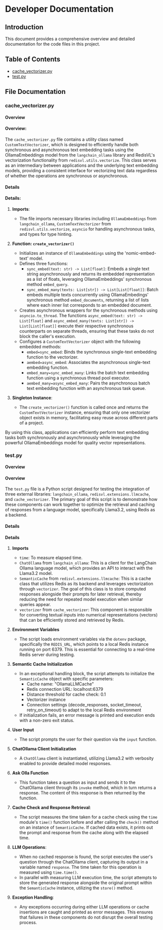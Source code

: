 
# Developer Documentation 

## Introduction
This document provides a comprehensive overview and detailed documentation for the code files in this project.

## Table of Contents
- [cache_vectorizer.py](#cache_vectorizer-py)
- [test.py](#test-py)

## File Documentation

### cache_vectorizer.py
#### Overview
#### Overview:

The `cache_vectorizer.py` file contains a utility class named `CustomTextVectorizer`, which is designed to efficiently handle both synchronous and asynchronous text embedding tasks using the OllamaEmbeddings model from the `langchain_ollama` library and RedisVL's vectorization functionality from `redisvl.utils.vectorize`. This class serves as an intermediary between applications and the underlying text embedding models, providing a consistent interface for vectorizing text data regardless of whether the operations are synchronous or asynchronous.

#### Details
#### Details:

1. **Imports**:
   - The file imports necessary libraries including `OllamaEmbeddings` from `langchain_ollama`, `CustomTextVectorizer` from `redisvl.utils.vectorize`, `asyncio` for handling asynchronous tasks, and types for type hinting.

2. **Function: `create_vectorizer()`**

   - Initializes an instance of `OllamaEmbeddings` using the 'nomic-embed-text' model.
   - Defines three functions:
     - `sync_embed(text: str) -> List[float]`: Embeds a single text string asynchronously and returns its embedded representation as a list of floats, leveraging OllamaEmbeddings' synchronous method `embed_query`.
     - `sync_embed_many(texts: List[str]) -> List[List[float]]`: Batch embeds multiple texts concurrently using OllamaEmbedings' synchronous method `embed_documents`, returning a list of lists where each inner list corresponds to an embedded document.
   - Creates asynchronous wrappers for the synchronous methods using `asyncio.to_thread`. The functions `async_embed(text: str) -> List[float]` and `async_embed_many(texts: List[str]) -> List[List[float]]` execute their respective synchronous counterparts on separate threads, ensuring that these tasks do not block the caller's execution.
   - Configures a `CustomTextVectorizer` object with the following embedded methods:
     - `embed=sync_embed`: Binds the synchronous single-text embedding function to the vectorizer.
     - `aembed=async_embed`: Associates the asynchronous single-text embedding function.
     - `embed_many=sync_embed_many`: Links the batch text embedding function using a synchronous thread pool executor.
     - `aembed_many=async_embed_many`: Pairs the asynchronous batch text embedding function with an asynchronous task queue.

3. **Singleton Instance**:
   - The `create_vectorizer()` function is called once and returns the `CustomTextVectorizer` instance, ensuring that only one vectorizer object exists in memory, facilitating easy reuse across different parts of a project.

By using this class, applications can efficiently perform text embedding tasks both synchronously and asynchronously while leveraging the powerful OllamaEmbeddings model for quality vector representations.



### test.py
#### Overview
#### Overview

The `test.py` file is a Python script designed for testing the integration of three external libraries: `langchain_ollama`, `redisvl.extensions.llmcache`, and `cache_vectorizer`. The primary goal of this script is to demonstrate how these components can work together to optimize the retrieval and caching of responses from a language model, specifically Llama3.2, using Redis as a backend.

#### Details
#### Details

1. **Imports**
   - `time`: To measure elapsed time.
   - `ChatOllama` from `langchain_ollama`: This is a client for the LangChain Ollama language model, which provides an API to interact with the Llama3.2 model.
   - `SemanticCache` from `redisvl.extensions.llmcache`: This is a cache class that utilizes Redis as its backend and leverages vectorization through `vectorizer`. The goal of this class is to store computed responses alongside their prompts for later retrieval, thereby reducing the need for repeated model execution when similar queries appear.
   - `vectorizer` from `cache_vectorizer`: This component is responsible for converting textual inputs into numerical representations (vectors) that can be efficiently stored and retrieved by Redis.

2. **Environment Variables**
   - The script loads environment variables via the `dotenv` package, specifically the `REDIS_URL`, which points to a local Redis instance running on port 6379. This is essential for connecting to a real-time Redis server during testing.

3. **Semantic Cache Initialization**
   - In an exceptional handling block, the script attempts to initialize the `SemanticCache` object with specific parameters:
     - Cache name: "OllamaLLMCache"
     - Redis connection URL: localhost:6379
     - Distance threshold for cache check: 0.1
     - Vectorizer instance
     - Connection settings (decode_responses, socket_timeout, retry_on_timeout) to adapt to the local Redis environment
   - If initialization fails, an error message is printed and execution ends with a non-zero exit status.

4. **User Input**
   - The script prompts the user for their question via the `input` function.

5. **ChatOllama Client Initialization**
   - A `ChatOllama` client is instantiated, utilizing Llama3.2 with verbosity enabled to provide detailed model responses.

6. **Ask Olla Function**
   - This function takes a question as input and sends it to the ChatOllama client through its `invoke` method, which in turn returns a response. The content of this response is then returned by the function.

7. **Cache Check and Response Retrieval**:
   - The script measures the time taken for a cache check using the `time` module's `time()` function before and after calling the `check()` method on an instance of `SemanticCache`. If cached data exists, it prints out the prompt and response from the cache along with the elapsed time.

8. **LLM Operations**:
   - When no cached response is found, the script executes the user's question through the ChatOllama client, capturing its output in a variable named `response`. The time taken for this operation is measured using `time.time()`.
   - In parallel with measuring LLM execution time, the script attempts to store the generated response alongside the original prompt within the `SemanticCache` instance, utilizing the `store()` method.

9. **Exception Handling**:
   - Any exceptions occurring during either LLM operations or cache insertions are caught and printed as error messages. This ensures that failures in these components do not disrupt the overall testing process.


